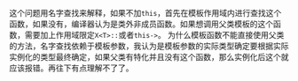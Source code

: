 这个问题用名字查找来解释，如果不加`this`，首先在模板作用域内进行查找这个函数，如果没有，编译器认为是类外非成员函数。如果想调用父类模板的这个函数，需要加上作用域限定`X<T>::`或者`this->`。
为什么模板函数不能直接使用父类的方法，名字查找依赖于模板参数，我认为是模板参数的实际类型确定要根据实际实例化的类型最终确定，如果父类有特化并且没有这个函数，那么实例化后这个就应该报错。再往下有点理解不了了。
